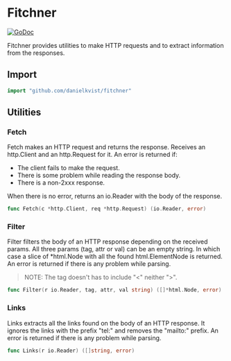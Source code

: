 # Fitchner

[![GoDoc](https://godoc.org/github.com/danielkvist/fitchner?status.svg)](https://godoc.org/github.com/danielkvist/fitchner)

Fitchner provides utilities to make HTTP requests and to extract information from the responses.

## Import

```go
import "github.com/danielkvist/fitchner"
```

## Utilities

### Fetch

Fetch makes an HTTP request and returns the response.
Receives an http.Client and an http.Request for it.
An error is returned if:

- The client fails to make the request.
- There is some problem while reading the response body.
- There is a non-2xxx response.

When there is no error, returns an io.Reader with the body of the response.

```go
func Fetch(c *http.Client, req *http.Request) (io.Reader, error)
```

### Filter

Filter filters the body of an HTTP response depending on the received params.
All three params (tag, attr or val) can be an empty string. In which case a
slice of \*html.Node with all the found html.ElementNode is returned.
An error is returned if there is any problem while parsing.

> NOTE: The tag doesn't has to include "<" neither ">".

```go
func Filter(r io.Reader, tag, attr, val string) ([]*html.Node, error)
```

### Links

Links extracts all the links found on the body of an HTTP response.
It ignores the links with the prefix "tel:" and removes the "mailto:" prefix.
An error is returned if there is any problem while parsing.

```go
func Links(r io.Reader) ([]string, error)
```
